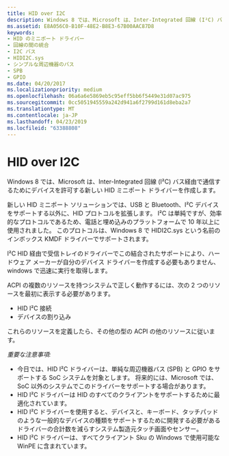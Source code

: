```yaml
---
title: HID over I2C
description: Windows 8 では、Microsoft は、Inter-Integrated 回線 (I²C) バス経由で通信するためにデバイスを許可する新しい HID ミニポート ドライバーを作成します。
ms.assetid: E8A056C0-B10F-48E2-B8E3-67B00AAC87D8
keywords:
- HID のミニポート ドライバー
- 回線の間の統合
- I2C バス
- HIDI2C.sys
- シンプルな周辺機器のバス
- SPB
- GPIO
ms.date: 04/20/2017
ms.localizationpriority: medium
ms.openlocfilehash: 06a6a6e5869eb5c95eff5bb6f5449e31d07ac975
ms.sourcegitcommit: 0cc5051945559a242d941a6f2799d161d8eba2a7
ms.translationtype: MT
ms.contentlocale: ja-JP
ms.lasthandoff: 04/23/2019
ms.locfileid: "63388808"
---
```

# <a name="hid-over-i2c"></a>HID over I2C


Windows 8 では、Microsoft は、Inter-Integrated 回線 (I²C) バス経由で通信するためにデバイスを許可する新しい HID ミニポート ドライバーを作成します。

新しい HID ミニポート ソリューションでは、USB と Bluetooth、I²C デバイスをサポートする以外に、HID プロトコルを拡張します。 I²C は単純ですが、効率的なプロトコルであるため、電話と埋め込みのプラットフォームで 10 年以上に使用されました。 このプロトコルは、Windows 8 で HIDI2C.sys という名前のインボックス KMDF ドライバーでサポートされます。

I²C HID 経由で受信トレイのドライバーでこの結合されたサポートにより、ハードウェア メーカーが自分のデバイス ドライバーを作成する必要もありません、windows で迅速に実行を取得します。

ACPI の複数のリソースを持つシステムで正しく動作するには、次の 2 つのリソースを最初に表示する必要があります。

-   HID I²C 接続
-   デバイスの割り込み

これらのリソースを定義したら、その他の型の ACPI の他のリソースに従います。

*重要な注意事項:*

-   今日では、HID I²C ドライバーは、単純な周辺機器バス (SPB) と GPIO をサポートする SoC システムを対象とします。 将来的には、Microsoft では、SoC 以外のシステムでこのドライバーをサポートする場合があります。
-   HID I²C ドライバーは HID のすべてのクライアントをサポートするために最適化されています。
-   HID I²C ドライバーを使用すると、デバイスと、キーボード、タッチパッドのような一般的なデバイスの種類をサポートするために開発する必要があるドライバーの合計数を減らすシステム製造元タッチ画面やセンサー。
-   HID I²C ドライバーは、すべてクライアント Sku の Windows で使用可能な WinPE に含まれています。

 

 




